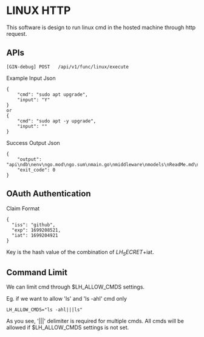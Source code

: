 # LINUX HTTP

This software is design to run linux cmd in the hosted machine through http request.

## APIs

```
[GIN-debug] POST   /api/v1/func/linux/execute
```

Example Input Json
```
{
    "cmd": "sudo apt upgrade",
    "input": "Y"
}
or 
{
    "cmd": "sudo apt -y upgrade",
    "input": ""
}
```

Success Output Json
```
{
    "output": "api\ndb\nenv\ngo.mod\ngo.sum\nmain.go\nmiddleware\nmodels\nReadMe.md\nservices\nutils\n",
    "exit_code": 0
}
```

## OAuth Authentication
Claim Format
```
{
  "iss": "github",
  "exp": 1699208521,
  "iat": 1699204921
}
```

Key is the hash value of the combination of $LH_SECRET+$iat.

## Command Limit

We can limit cmd through $LH_ALLOW_CMDS settings.

Eg. if we want to allow 'ls' and 'ls -ahl' cmd only
```
LH_ALLOW_CMDS="ls -ahl|||ls"
```
As you see, '|||' delimiter is required for multiple cmds.
All cmds will be allowed if $LH_ALLOW_CMDS settings is not set.
